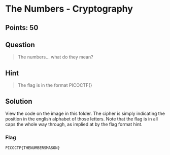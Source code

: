 # The Numbers - Cryptography

## Points: 50

## Question 
  > The numbers... what do they mean?
## Hint
  > The flag is in the format PICOCTF{}
## Solution
 View the code on the image in this folder. The cipher is simply indicating the position in the english alphabet of those letters. Note that the flag is in all caps the whole way through, as implied at by the flag format hint.
### Flag
`PICOCTF{THENUMBERSMASON}`
